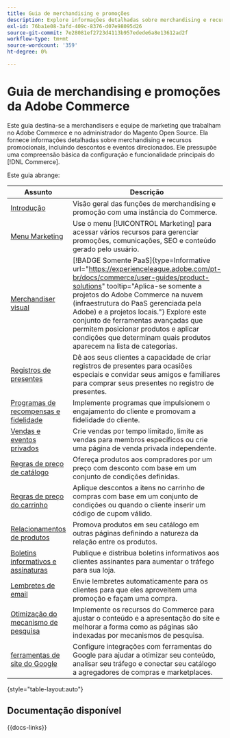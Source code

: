```yaml
---
title: Guia de merchandising e promoções
description: Explore informações detalhadas sobre merchandising e recursos promocionais no Adobe Commerce, incluindo descontos e eventos direcionados.
exl-id: 76ba1e08-3afd-409c-8376-d07e98095d26
source-git-commit: 7e28081ef2723d4113b957edede6a8e13612ad2f
workflow-type: tm+mt
source-wordcount: '359'
ht-degree: 0%

---
```


# Guia de merchandising e promoções da Adobe Commerce

Este guia destina-se a merchandisers e equipe de marketing que trabalham no Adobe Commerce e no administrador do Magento Open Source. Ela fornece informações detalhadas sobre merchandising e recursos promocionais, incluindo descontos e eventos direcionados. Ele pressupõe uma compreensão básica da configuração e funcionalidade principais do [!DNL Commerce].

Este guia abrange:

| Assunto | Descrição |
| ------- | ----------- |
| [Introdução](introduction.md) | Visão geral das funções de merchandising e promoção com uma instância do Commerce. |
| [Menu Marketing](marketing-menu.md) | Use o menu [!UICONTROL Marketing] para acessar vários recursos para gerenciar promoções, comunicações, SEO e conteúdo gerado pelo usuário. |
| [Merchandiser visual](visual-merchandiser.md) | [!BADGE Somente PaaS]{type=Informative url="https://experienceleague.adobe.com/pt-br/docs/commerce/user-guides/product-solutions" tooltip="Aplica-se somente a projetos do Adobe Commerce na nuvem (infraestrutura do PaaS gerenciada pela Adobe) e a projetos locais."} Explore este conjunto de ferramentas avançadas que permitem posicionar produtos e aplicar condições que determinam quais produtos aparecem na lista de categorias. |
| [Registros de presentes](gift-registries.md) | Dê aos seus clientes a capacidade de criar registros de presentes para ocasiões especiais e convidar seus amigos e familiares para comprar seus presentes no registro de presentes. |
| [Programas de recompensas e fidelidade](rewards-loyalty.md) | Implemente programas que impulsionem o engajamento do cliente e promovam a fidelidade do cliente. |
| [Vendas e eventos privados](events-private-sales.md) | Crie vendas por tempo limitado, limite as vendas para membros específicos ou crie uma página de venda privada independente. |
| [Regras de preço de catálogo](price-rules-catalog.md) | Ofereça produtos aos compradores por um preço com desconto com base em um conjunto de condições definidas. |
| [Regras de preço do carrinho](price-rules-cart.md) | Aplique descontos a itens no carrinho de compras com base em um conjunto de condições ou quando o cliente inserir um código de cupom válido. |
| [Relacionamentos de produtos](product-relationships.md) | Promova produtos em seu catálogo em outras páginas definindo a natureza da relação entre os produtos. |
| [Boletins informativos e assinaturas](newsletters.md) | Publique e distribua boletins informativos aos clientes assinantes para aumentar o tráfego para sua loja. |
| [Lembretes de email](email-reminder-rules.md) | Envie lembretes automaticamente para os clientes para que eles aproveitem uma promoção e façam uma compra. |
| [Otimização do mecanismo de pesquisa](seo-overview.md) | Implemente os recursos do Commerce para ajustar o conteúdo e a apresentação do site e melhorar a forma como as páginas são indexadas por mecanismos de pesquisa. |
| [ferramentas de site do Google](google-tools.md) | Configure integrações com ferramentas do Google para ajudar a otimizar seu conteúdo, analisar seu tráfego e conectar seu catálogo a agregadores de compras e marketplaces. |

{style="table-layout:auto"}

## Documentação disponível

{{docs-links}}
